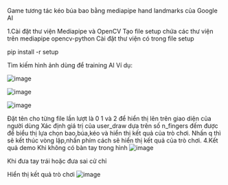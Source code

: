 Game tương tác kéo búa bao bằng mediapipe hand landmarks của Google AI

1.Cài đặt thư viện Mediapipe và OpenCV
Tạo file setup chứa các thư viện trên
mediapipe
opencv-python
Cài đặt thư viện có trong file setup

pip install -r setup

Tìm kiếm hình ảnh dùng để training AI
Ví dụ:

![image](https://github.com/user-attachments/assets/ccb786ad-cdac-4116-aac9-1d4bc262d786)

![image](https://github.com/user-attachments/assets/e3a66ef2-dee7-4db7-91ff-03d6db072bfa)

![image](https://github.com/user-attachments/assets/6675090f-1ece-45d1-b229-3dea9e121436)


Đặt tên cho từng file lần lượt là 0 1 và 2 để hiển thị lên trên giao diện của người dùng
Xác định giá trị của user_draw dựa trên số n_fingers đếm được để biểu thị lựa chọn bao,búa,kéo và hiển thị kết quả của trò chơi.
Nhấn q thì sẽ kết thúc vòng lặp,nhấn phím cách sẽ hiển thị kết quả của trò chơi.
4.Kết quả demo
Khi không có bàn tay trong hình
![image](https://github.com/user-attachments/assets/13e13ec6-141f-4ad2-8cd0-f6f0ed93ad93)

 
Khi đưa tay trái hoặc đưa sai cử chỉ

 
Hiển thị kết quả trò chơi 
![image](https://github.com/user-attachments/assets/9805f771-455c-423a-a80d-fb6cc825052b)

